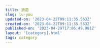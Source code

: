```yaml
---
title: 旅遊
slug: lu-you
updated-on: '2023-04-22T09:11:35.563Z'
created-on: '2023-04-22T09:11:35.563Z'
published-on: '2023-04-29T17:06:49.981Z'
layout: '[category].html'
tags: category
---
```




